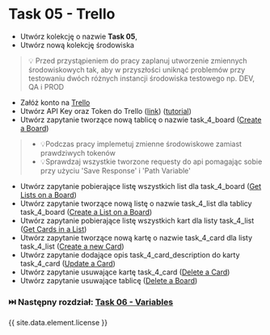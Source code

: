 # Task 05 - Trello

* Utwórz kolekcję o nazwie **Task 05**,
* Utwórz nową kolekcję środowiska

> 💡 Przed przystąpieniem do pracy zaplanuj utworzenie zmiennych środowiskowych tak, aby w przyszłości uniknąć problemów
> przy testowaniu dwóch różnych instancji środowiska testowego np. DEV, QA i PROD

* Załóż konto na [Trello](https://trello.com/)
* Utwórz API Key oraz Token do
  Trello ([link](https://trello.com/power-ups/admin)) ([tutorial](../trello/generate-key-token.md))
* Utwórz zapytanie tworzące nową tablicę o nazwie
  task_4_board ([Create a Board](https://developer.atlassian.com/cloud/trello/rest/api-group-boards/#api-boards-post))

> * 💡Podczas pracy implemetuj zmienne środowiskowe zamiast prawdziwych tokenów
> * 💡Sprawdzaj wszystkie tworzone requesty do api pomagając sobie przy użyciu 'Save Response' i 'Path Variable'

* Utwórz zapytanie pobierające listę wszystkich list dla
  task_4_board ([Get Lists on a Board](https://developer.atlassian.com/cloud/trello/rest/api-group-boards/#api-boards-id-lists-get))
* Utwórz zapytanie tworzące nową listę o nazwie task_4_list dla tablicy
  task_4_board ([Create a List on a Board](https://developer.atlassian.com/cloud/trello/rest/api-group-boards/#api-boards-id-lists-post))
* Utwórz zapytanie pobierające listę wszystkich kart dla listy
  task_4_list ([Get Cards in a List](https://developer.atlassian.com/cloud/trello/rest/api-group-lists/#api-lists-id-cards-get))
* Utwórz zapytanie tworzące nową kartę o nazwie task_4_card dla listy
  task_4_list ([Create a new Card](https://developer.atlassian.com/cloud/trello/rest/api-group-cards/#api-cards-post))
* Utwórz zapytanie dodające opis task_4_card_description do karty
  task_4_card ([Update a Card](https://developer.atlassian.com/cloud/trello/rest/api-group-cards/#api-cards-id-put))
* Utwórz zapytanie usuwające kartę
  task_4_card ([Delete a Card](https://developer.atlassian.com/cloud/trello/rest/api-group-cards/#api-cards-id-delete))
* Utwórz zapytanie usuwające
  tablicę ([Delete a Board](https://developer.atlassian.com/cloud/trello/rest/api-group-boards/#api-boards-id-delete))

### ⏭️ Następny rozdział: [Task 06 - Variables](06-task-variables.md)

{{ site.data.element.license }}
